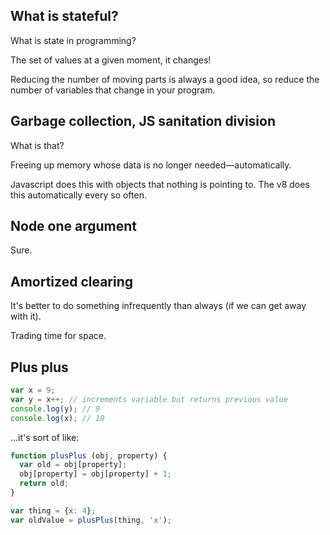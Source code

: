 ## What is stateful?

What is state in programming?

The set of values at a given moment, it changes!

Reducing the number of moving parts is always a good idea, so reduce the number of variables that change in your program.

## Garbage collection, JS sanitation division

What is that?

Freeing up memory whose data is no longer needed—automatically.

Javascript does this with objects that nothing is pointing to. The v8 does this automatically every so often.

## Node one argument

Sure.

## Amortized clearing

It's better to do something infrequently than always (if we can get away with it).

Trading time for space.


## Plus plus

```js
var x = 9;
var y = x++; // increments variable but returns previous value
console.log(y); // 9
console.log(x); // 10
```

...it's sort of like:

```js
function plusPlus (obj, property) {
  var old = obj[property];
  obj[property] = obj[property] + 1;
  return old;
}

var thing = {x: 4};
var oldValue = plusPlus(thing, 'x');
```
